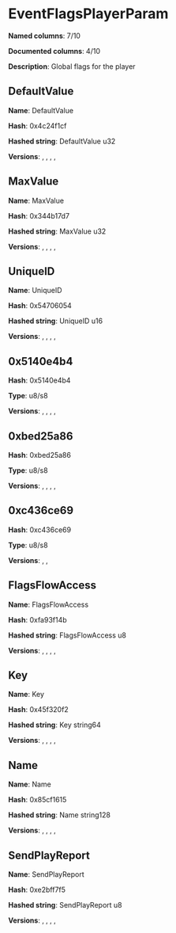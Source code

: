 # EventFlagsPlayerParam
**Named columns**: 7/10

**Documented columns**: 4/10

**Description**: Global flags for the player
## DefaultValue

**Name**: DefaultValue

**Hash**: 0x4c24f1cf

**Hashed string**: DefaultValue u32

**Versions**: , , , , 

## MaxValue

**Name**: MaxValue

**Hash**: 0x344b17d7

**Hashed string**: MaxValue u32

**Versions**: , , , , 

## UniqueID

**Name**: UniqueID

**Hash**: 0x54706054

**Hashed string**: UniqueID u16

**Versions**: , , , , 

## 0x5140e4b4

**Hash**: 0x5140e4b4

**Type**: u8/s8

**Versions**: , , , , 

## 0xbed25a86

**Hash**: 0xbed25a86

**Type**: u8/s8

**Versions**: , , , , 

## 0xc436ce69

**Hash**: 0xc436ce69

**Type**: u8/s8

**Versions**: , , 

## FlagsFlowAccess

**Name**: FlagsFlowAccess

**Hash**: 0xfa93f14b

**Hashed string**: FlagsFlowAccess u8

**Versions**: , , , , 

## Key

**Name**: Key

**Hash**: 0x45f320f2

**Hashed string**: Key string64

**Versions**: , , , , 

## Name

**Name**: Name

**Hash**: 0x85cf1615

**Hashed string**: Name string128

**Versions**: , , , , 

## SendPlayReport

**Name**: SendPlayReport

**Hash**: 0xe2bff7f5

**Hashed string**: SendPlayReport u8

**Versions**: , , , , 

